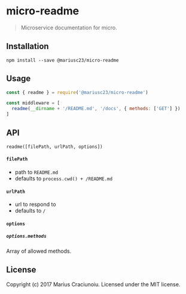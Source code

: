 # micro-readme

> Microservice documentation for micro.

## Installation

    npm install --save @mariusc23/micro-readme

## Usage

```js
const { readme } = require('@mariusc23/micro-readme')

const middleware = [
  readme(__dirname + '/README.md', '/docs', { methods: ['GET'] })
]
```

## API

`readme([filePath, urlPath, options])`

#### `filePath`

- path to `README.md`
- defaults to `process.cwd() + /README.md`

#### `urlPath`

- url to respond to
- defaults to `/`

#### `options`

##### `options.methods`

Array of allowed methods.

## License

Copyright (c) 2017 Marius Craciunoiu. Licensed under the MIT license.
